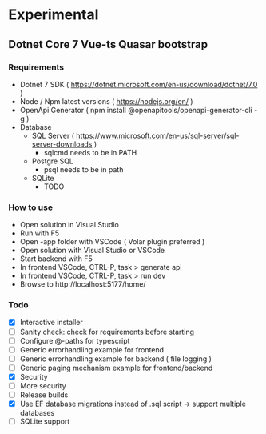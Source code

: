 # Experimental
## Dotnet Core 7 Vue-ts Quasar bootstrap

### Requirements

* Dotnet 7 SDK ( https://dotnet.microsoft.com/en-us/download/dotnet/7.0 )
* Node / Npm latest versions ( https://nodejs.org/en/ )
* OpenApi Generator ( npm install @openapitools/openapi-generator-cli -g )
* Database
    * SQL Server ( https://www.microsoft.com/en-us/sql-server/sql-server-downloads )
        - sqlcmd needs to be in PATH
    * Postgre SQL
        - psql needs to be in path
    * SQLite
        - TODO

### How to use

- Open solution in Visual Studio
- Run with F5
- Open <your-appname>-app folder with VSCode ( Volar plugin preferred )
- Open solution with Visual Studio or VSCode
- Start backend with F5
- In frontend VSCode, CTRL-P, task > generate api
- In frontend VSCode, CTRL-P, task > run dev
- Browse to http://localhost:5177/home/

### Todo

- [x] Interactive installer
- [ ] Sanity check: check for requirements before starting
- [ ] Configure @-paths for typescript
- [ ] Generic errorhandling example for frontend
- [ ] Generic errorhandling example for backend ( file logging )
- [ ] Generic paging mechanism example for frontend/backend
- [x] Security
- [ ] More security
- [ ] Release builds
- [x] Use EF database migrations instead of .sql script -> support multiple databases
- [ ] SQLite support
